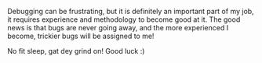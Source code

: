 Debugging can be frustrating, but it is definitely an important part of my job, it requires experience and methodology to become good at it. The good news is that bugs are never going away, and the more experienced I become, trickier bugs will be assigned to me!

No fit sleep, gat dey grind on!
 Good luck :)
